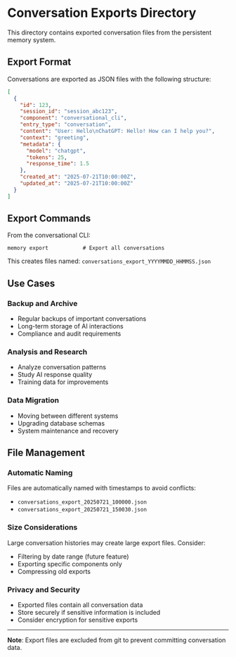 # Conversation Exports Directory

This directory contains exported conversation files from the persistent memory system.

## Export Format

Conversations are exported as JSON files with the following structure:

```json
[
  {
    "id": 123,
    "session_id": "session_abc123",
    "component": "conversational_cli",
    "entry_type": "conversation",
    "content": "User: Hello\nChatGPT: Hello! How can I help you?",
    "context": "greeting",
    "metadata": {
      "model": "chatgpt",
      "tokens": 25,
      "response_time": 1.5
    },
    "created_at": "2025-07-21T10:00:00Z",
    "updated_at": "2025-07-21T10:00:00Z"
  }
]
```

## Export Commands

From the conversational CLI:
```
memory export           # Export all conversations
```

This creates files named: `conversations_export_YYYYMMDD_HHMMSS.json`

## Use Cases

### Backup and Archive
- Regular backups of important conversations
- Long-term storage of AI interactions
- Compliance and audit requirements

### Analysis and Research
- Analyze conversation patterns
- Study AI response quality
- Training data for improvements

### Data Migration
- Moving between different systems
- Upgrading database schemas
- System maintenance and recovery

## File Management

### Automatic Naming
Files are automatically named with timestamps to avoid conflicts:
- `conversations_export_20250721_100000.json`
- `conversations_export_20250721_150030.json`

### Size Considerations
Large conversation histories may create large export files. Consider:
- Filtering by date range (future feature)
- Exporting specific components only
- Compressing old exports

### Privacy and Security
- Exported files contain all conversation data
- Store securely if sensitive information is included
- Consider encryption for sensitive exports

---

**Note**: Export files are excluded from git to prevent committing conversation data.